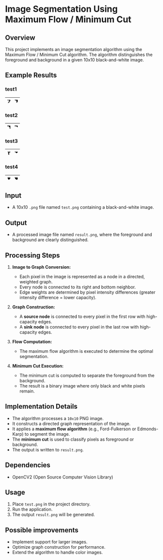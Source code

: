 # Image Segmentation Using Maximum Flow / Minimum Cut

## Overview
This project implements an image segmentation algorithm using the Maximum Flow / Minimum Cut algorithm. The algorithm distinguishes the foreground and background in a given 10x10 black-and-white image.

## Example Results

### test1
| ![Segmented Image Test1](test.png) | ![Segmented Image Result1](result.png) |
|-----------------------------------|---------------------------------------|

### test2
| ![Segmented Image Test2](test2.png) | ![Segmented Image Result2](result2.png) |
|-----------------------------------|---------------------------------------|

### test3
| ![Segmented Image Test3](test3.png) | ![Segmented Image Result3](result3.png) |
|-----------------------------------|---------------------------------------|

### test4
| ![Segmented Image Test4](test4.png) | ![Segmented Image Result4](result4.png) |
|-----------------------------------|---------------------------------------|

## Input
- A 10x10 `.png` file named `test.png` containing a black-and-white image.

## Output
- A processed image file named `result.png`, where the foreground and background are clearly distinguished.

## Processing Steps
1. **Image to Graph Conversion:**
   - Each pixel in the image is represented as a node in a directed, weighted graph.
   - Every node is connected to its right and bottom neighbor.
   - Edge weights are determined by pixel intensity differences (greater intensity difference = lower capacity).

2. **Graph Construction:**
   - A **source node** is connected to every pixel in the first row with high-capacity edges.
   - A **sink node** is connected to every pixel in the last row with high-capacity edges.

3. **Flow Computation:**
   - The maximum flow algorithm is executed to determine the optimal segmentation.

4. **Minimum Cut Execution:**
   - The minimum cut is computed to separate the foreground from the background.
   - The result is a binary image where only black and white pixels remain.

## Implementation Details
- The algorithm processes a `10x10` PNG image.
- It constructs a directed graph representation of the image.
- It applies a **maximum flow algorithm** (e.g., Ford-Fulkerson or Edmonds-Karp) to segment the image.
- The **minimum cut** is used to classify pixels as foreground or background.
- The output is written to `result.png`.

## Dependencies
- OpenCV2 (Open Source Computer Vision Library)

## Usage
1. Place `test.png` in the project directory.
2. Run the application.
3. The output `result.png` will be generated.

## Possible improvements
- Implement support for larger images.
- Optimize graph construction for performance.
- Extend the algorithm to handle color images.
